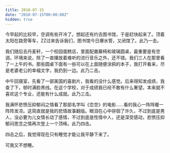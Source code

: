 ```yaml
---
title: 2010-07-15
date: "2010-07-15T00:00:00Z"
hidden: true
---
```

今早起的比较早，空调有些开冷了。想起还有约去图书馆，于是赶快起来了。顶着太阳在路旁等车，ZZ过来告诉我们，图书馆今日爆水管，又闭馆了。此乃一击。

我们随后去丹麦轩，一个校园蛋糕店，里面配置藤椅和玻璃圆桌，最重要是有空调，环境来说，除了一直播放着难听的流行音乐之外，还不错。我们三人在那里看了一上午的书。那些圆桌下面有一些可以在上面随便涂鸦的本子，我打开看来，尽是老婆老公的幸福文字，我扔到一边。此乃二击。

中午回寝室，先看了一部美国的喜剧片，我看的没什么感觉。后来得知发成绩，我查了下，顿时满脸黑线。在这个学校，对于成绩我已经不敢有什么奢望。本来就不喜欢这个专业，还能有什么成就。此乃三击。

我满怀悲愤压抑郁闷之情看了那部名字叫《恋空》的电影……看的我心一阵阵暖一阵阵发凉。这简直就是我的悲情故事翻版。眼泪在心中徘徊了许久，不过到底是男人，没必要为儿女情长动了感情，不过到底是性情中人，还是深受感动，悲愤压抑郁闷思念之情再次登上一个顶峰。此乃四击。

四击之后，我觉得现在只有睡觉才能让我平静下来了。

可我又不想睡。
